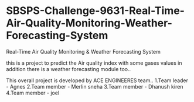 # SBSPS-Challenge-9631-Real-Time-Air-Quality-Monitoring-Weather-Forecasting-System
Real-Time Air Quality Monitoring &amp; Weather Forecasting System

this is a project to predict the Air quality index with some gases values
 in addition there is a weather forecasting module too..
 
 This overall project is developed by ACE ENGINEERES team..
  1.Team leader - Agnes
  2.Team member - Merlin sneha
  3.Team member - Dhanush kiren
  4.Team member - joel
  
  
